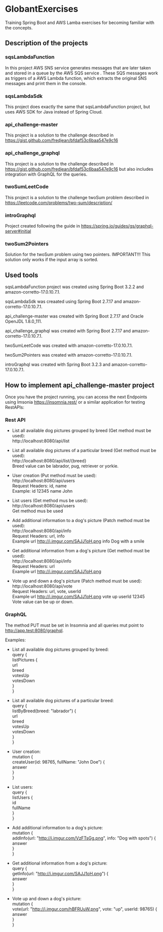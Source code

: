 # GlobantExercises
Training Spring Boot and AWS Lamba exercises for becoming familiar with the concepts.

## Description of the projects

### sqsLambdaFunction
In this project AWS SNS service generates messages that are later taken and stored in a queue by the AWS SQS service . These SQS messages work as triggers of a AWS Lambda function, which extracts the original SNS messages and print them in the console.

### sqsLambdaSdk
This project does exactly the same that sqsLambdaFunction project, but uses AWS SDK for Java instead of Spring Cloud.

### api_challenge-master
This project is a solution to the challenge described in https://gist.github.com/fredjean/bfdaf53c6baa547e9c16

### api_challenge_graphql
This project is a solution to the challenge described in https://gist.github.com/fredjean/bfdaf53c6baa547e9c16 but also includes integration with GraphQL for the queries.

### twoSumLeetCode
This project is a solution to the challenge twoSum problem described in https://leetcode.com/problems/two-sum/description/

### introGraphql
Project created following the guide in https://spring.io/guides/gs/graphql-server#initial

### twoSum2Pointers
Solution for the twoSum problem using two pointers. IMPORTANT!!! This solution only works if the input array is sorted.

## Used tools
sqsLambdaFunction project was created using Spring Boot 3.2.2 and amazon-corretto-17.0.10.7.1.

sqsLambdaSdk was creaated using Spring Boot 2.7.17 and amazon-corretto-17.0.10.7.1. 

api_challenge-master was created with Spring Boot 2.7.17 and Oracle OpenJDL 1.8.0_111.

api_challenge_graphql was created with Spring Boot 2.7.17 and amazon-corretto-17.0.10.7.1. 

twoSumLeetCode was created with amazon-corretto-17.0.10.7.1.

twoSum2Pointers was created with amazon-corretto-17.0.10.7.1.

introGraphql was created with Spring Boot 3.2.3 and amazon-corretto-17.0.10.7.1.

## How to implement api_challenge-master project
Once you have the project running, you can access the next Endpoints using Imsonia https://insomnia.rest/ or a similar application for testing RestAPIs:

### Rest API

- List all available dog pictures grouped by breed (Get method must be used):  
  http://localhost:8080/api/list  
 
- List all available dog pictures of a particular breed (Get method must be used):  
  http://localhost:8080/api/list/{breed}  
  Breed value can be labrador, pug, retriever or yorkie.  
 
- User creation (Put method must be used):  
  http://localhost:8080/api/users  
  Request Headers: id, name  
  Example: id  12345  name John

- List users (Get method mus be used):  
  http://localhost:8080/api/users  
  Get method mus be used
  
- Add additional information to a dog's picture (Patch method must be used):  
  http://localhost:8080/api/info  
  Request Headers: url, info  
  Example url http://i.imgur.com/SAJJ1oH.png info Dog with a smile

- Get additional information from a dog's picture (Get method must be used):  
  http://localhost:8080/api/info  
  Request Headers: url  
  Example url http://i.imgur.com/SAJJ1oH.png

- Vote up and down a dog's picture (Patch method must be used):  
  http://localhost:8080/api/vote  
  Request Headers: url, vote, userId  
  Example url http://i.imgur.com/SAJJ1oH.png vote up userId 12345  
  Vote value can be up or down.

### GraphQL
The method PUT must be set in Insomnia and all queries mut point to http://app.test:8080/graphql.

Examples:  
- List all available dog pictures grouped by breed:  
query {  
    listPictures {  
        url  
	breed  
	votesUp  
	votesDown  
    }  
}  
 
- List all available dog pictures of a particular breed:  
query {  
    listByBreed(breed: "labrador") {  
        url  
        breed  
        votesUp  
        votesDown  
    }  
}  
 
- User creation:  
mutation {  
    createUser(id: 98765, fullName: "John Doe") {  
        answer  
    }  
}  

- List users:  
query {  
    listUsers {  
        id  
	fullName  
    }  
}  
  
- Add additional information to a dog's picture:  
mutation {  
    addInfo(url: "http://i.imgur.com/VzFTsGg.png", info: "Dog with spots") {  
        answer  
    }  
}  

- Get additional information from a dog's picture:  
query {  
    getInfo(url: "http://i.imgur.com/SAJJ1oH.png") {  
        answer  
    }  
}  

- Vote up and down a dog's picture:  
mutation {  
    vote(url: "http://i.imgur.com/hBFRUuW.png", vote: "up", userId: 98765) {  
        answer  
    }  
}
